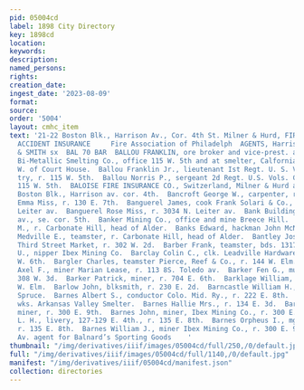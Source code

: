 ```yaml
---
pid: 05004cd
label: 1898 City Directory
key: 1898cd
location: 
keywords: 
description: 
named_persons: 
rights: 
creation_date: 
ingest_date: '2023-08-09'
format: 
source: 
order: '5004'
layout: cmhc_item
text: '21-22 Boston Blk., Harrison Av., Cor. 4th St. Milner & Hurd, FIRE, LIFE AND
  ACCIDENT INSURANCE     Fire Association of Philadelph  AGENTS, Harrison Av.  POWELL
  & SMITH sx  BAL 70 BAR  BALLOU FRANKLIN, ore broker and vice-prest. and genl. mer.
  Bi-Metallic Smelting Co., office 115 W. 5th and at smelter, Calfornia Gulch, 1 mile
  W. of Court House.  Ballou Franklin Jr., lieutenant Ist Regt. U. S. Vols. Infan-
  try, r. 115 W. 5th.  Ballou Norris P., sergeant 2d Regt. U.S. Vols. Cavalry, r.
  115 W. 5th.  BALOISE FIRE INSURANCE CO., Switzerland, Milner & Hurd agts., 20-21
  Boston Blk., Harrison av. cor. 4th.  Bancroft George W., carpenter, r. 123 W. 3d.  Bangs
  Emma Miss, r. 130 E. 7th.  Banguerel James, cook Frank Solari & Co., r. 3034 N.
  Leiter av.  Banguerel Rose Miss, r. 3034 N. Leiter av.  Bank Building, Harrison
  av., se. cor. 5th.  Banker Mining Co., office and mine Breece Hill.  Banks David
  M., r. Carbonate Hill, head of Alder.  Banks Edward, hackman John McNamara.  Banks
  Medville E., teamster, r. Carbonate Hill, head of Alder.  Bantley Joseph H., clk.
  Third Street Market, r. 302 W. 2d.  Barber Frank, teamster, bds. 1317 Poplar.  Barbour
  U., nipper Ibex Mining Co.  Barclay Colin C., clk. Leadville Hardware Co., r. 139
  W. 6th.  Bargler Charles, teamster Pierce, Reef & Co., r. 144 W. Elm.  Bargquist
  Axel F., miner Marian Lease, r. 113 8S. Toledo av.  Barker Fen G., musician, r.
  308 W. 3d.  Barker Patrick, miner, r. 704 E. 6th.  Barklage William, clk., r. 510
  W. Elm.  Barlow John, blksmith, r. 230 E. 2d.  Barncastle William H., r. 301 N.
  Spruce.  Barnes Albert S., conductor Colo. Mid. Ry., r. 222 E. 8th.  Barnes Earl,
  wks. Arkansas Valley Smelter.  Barnes Hallie Mrs., r. 134 E. 3d.  Barnes James,
  miner, r. 300 E. 9th.  Barnes John, miner, Ibex Mining Co., r. 300 E. 9th.  Barnes
  L. H., livery, 127-129 E. 4th., r. 135 E. 8th.  Barnes Orpheus I., mgr. L. H. Barnes,
  r. 135 E. 8th.  Barnes William J., miner Ibex Mining Co., r. 300 E. 9th.  408 Harrison
  Av. agent for Balnard’s Sporting Goods    '
thumbnail: "/img/derivatives/iiif/images/05004cd/full/250,/0/default.jpg"
full: "/img/derivatives/iiif/images/05004cd/full/1140,/0/default.jpg"
manifest: "/img/derivatives/iiif/05004cd/manifest.json"
collection: directories
---
```

